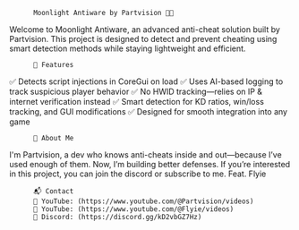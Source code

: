           Moonlight Antiware by Partvision 🌙🔧
Welcome to Moonlight Antiware, an advanced anti-cheat solution built by Partvision. This project is designed to detect and prevent cheating using smart detection methods while staying lightweight and efficient.

          🚀 Features
✅ Detects script injections in CoreGui on load
✅ Uses AI-based logging to track suspicious player behavior
✅ No HWID tracking—relies on IP & internet verification instead
✅ Smart detection for KD ratios, win/loss tracking, and GUI modifications
✅ Designed for smooth integration into any game

          👾 About Me
I'm Partvision, a dev who knows anti-cheats inside and out—because I’ve used enough of them. Now, I’m building better defenses. If you’re interested in this project, you can join the discord or subscribe to me.
Feat. Flyie

          📬 Contact          
          🔗 YouTube: (https://www.youtube.com/@Partvision/videos)
          🔗 YouTube: (https://www.youtube.com/@Flyie/videos)
          🔗 Discord: (https://discord.gg/kD2vbGZ7Hz)

